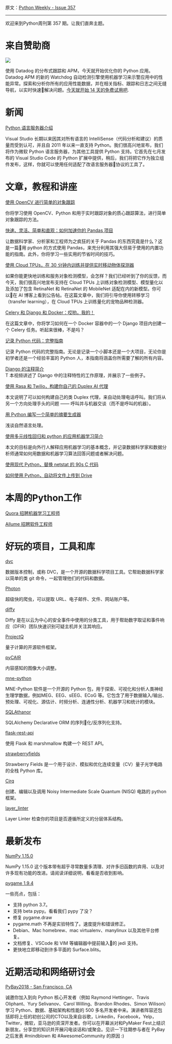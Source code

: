 原文：[Python Weekly - Issue 357](http://eepurl.com/dCcG2b)

---

欢迎来到Python周刊第 357 期。让我们直奔主题。


# 来自赞助商 
[![](https://gallery.mailchimp.com/e2e180baf855ac797ef407fc7/images/f25123ca-75a9-4b27-af3b-518500134fcd.png)](https://www.datadoghq.com/dg/apm/ts-python-error-tracking/?utm_source=Advertisement&utm_medium=Advertisement&utm_campaign=PythonWeekly-Tshirt&utm_content=Python)

使用 Datadog 的分布式跟踪和 APM，今天就开始优化你的 Python 应用。Datadog APM 的新的 Watchdog 自动检测引擎使用机器学习来示警应用中的性能异常。探索和分析你所有的应用性能数据，并在相关指标、跟踪和日志之间无缝导航，以实时快速解决问题。[今天就开始 14 天的免费试用吧](https://www.datadoghq.com/dg/apm/ts-python-error-tracking/?utm_source=Advertisement&utm_medium=Advertisement&utm_campaign=PythonWeekly-Tshirt&utm_content=Python).    
  
  
# 新闻  
  
[Python 语言服务器介绍](https://blogs.msdn.microsoft.com/pythonengineering/2018/07/18/introducing-the-python-language-server/)  

Visual Studio 长期以来因其对所有语言的 IntelliSense（代码分析和建议）的质量而受到认可，并且自 2011 年以来一直支持 Python。我们很高兴地宣布，我们将作为微软 Python 语言服务器，为其他工具提供 Python 支持。它首先在七月发布的 Visual Studio Code 的 Python 扩展中提供，稍后，我们将把它作为独立组件发布，这样，你就可以使用任何适配了改语言服务器协议的工具了。

  
# 文章，教程和讲座
  
[使用 OpenCV 进行简单的对象跟踪](https://www.pyimagesearch.com/2018/07/23/simple-object-tracking-with-opencv/)  

你将学习使用 OpenCV、Python 和用于实时跟踪对象的质心跟踪算法，进行简单对象跟踪的方法。

[快速、灵活、简单和直观：如何加速你的 Pandas 项目](https://realpython.com/fast-flexible-pandas/)  

让数据科学家、分析家和工程师为之疯狂的关于 Pandas 的东西究竟是什么？这是一篇用 python 的方式使用 Pandas，来充分利用其强大但易于使用的内置功能的指南。此外，你将学习一些实用的节省时间的技巧。
  
[使用 Cloud TPUs，在 30 分钟内训练并提供实时移动物体探测器](https://medium.com/tensorflow/training-and-serving-a-realtime-mobile-object-detector-in-30-minutes-with-cloud-tpus-b78971cf1193)  

如果你能更快地训练和服务对象检测模型，会怎样？我们已经听到了你的反馈，而今天，我们很高兴地宣布支持在 Cloud TPUs 上训练对象检测模型、模型量化以及添加了包含 RetinaNet 和 RetinaNet 的 MobileNet 适配在内的新模型。你可以在 AI 博客上看到公告帖。在这篇文章中，我们将引导你使用转移学习（transfer learning），在 Cloud TPUs 上训练量化的宠物品种检测器。

[Celery 和 Django 和 Docker：哎哟，我的！](https://www.revsys.com/tidbits/celery-and-django-and-docker-oh-my/)  

在这篇文章中，你将学习如何在一个 Docker 容器中的一个 Django 项目内创建一个 Celery 任务。听起来很棒，不是吗？

[记录 Python 代码：完整指南](https://realpython.com/documenting-python-code/)  

记录 Python 代码的完整指南。无论是记录一个小脚本还是一个大项目，无论你是初学者还是一个经验丰富的 Python 人，本指南将涵盖你所需要了解的所有内容。
  
[Django 的注释简介](https://www.youtube.com/watch?v=KbwmdKl-QbI)  
T
本视频讲述了 Django 中的注释特性的工作原理，并展示了一些例子。
  
[使用 Rasa 和 Twilio，构建你自己的 Duplex AI 代理](https://medium.com/rasa-blog/building-your-own-duplex-ai-agent-using-rasa-and-twilio-bbd23c80ed30)  

本文说明了可以如何构建自己的类 Duplex 代理，来自动处理电话呼叫。我们将从另一个方向处理手头的问题 —— 呼叫并与机器交谈（而不是呼叫的机器）。

[用 Python 编写一个简单的摘要生成器](https://towardsdatascience.com/write-a-simple-summarizer-in-python-e9ca6138a08e)  

浅谈自然语言处理。

[使用多元线性回归和 python 的应用机器学习简介](https://medium.com/@powersteh/an-introduction-to-applied-machine-learning-with-multiple-linear-regression-and-python-925c1d97a02b)  

本文的目标是向外行人解释应用机器学习的基本概念，并记录数据科学家和数据分析师通常如何用数据和机器学习算法回答问题或者解决问题。

[使用现代 Python，替换 netstat 的 90s C 代码](https://matt.sh/netmatt)  
  
[如何使用 Python，自动将文件上传到 Drive](https://medium.com/@annissouames99/how-to-upload-files-automatically-to-drive-with-python-ee19bb13dda)  
  
  
# 本周的Python工作  
  
[Quora 招聘机器学习工程师](https://leap.ai/info/jobs/c2c633e2-56f1-509e-9f56-c3382f8eca37/?utm_source=newsletter&utm_medium=email&utm_term=quora&utm_content=jobpost&utm_campaign=pythonweekly)  

  
[Allume 招聘软件工程师](http://jobs.pythonweekly.com/jobs/software-engineer-21/ )   
  
  
# 好玩的项目，工具和库  
  
[dvc](https://github.com/iterative/dvc)  

数据版本控制，或称 DVC，是一个开源的数据科学项目工具。它帮助数据科学家以简单的类 git 命令，一起管理他们的代码和数据。
  
[Photon](https://github.com/s0md3v/Photon)  

超级快的爬虫，可以提取 URL、电子邮件、文件、网站账户等。

[diffy](https://github.com/Netflix-Skunkworks/diffy)  

Diffy 是在以云为中心的安全事件中使用的分类工具，用于帮助数字取证和事件响应（DFIR）团队快速识别可疑主机并关注其响应。

[ProjectQ](https://github.com/ProjectQ-Framework/ProjectQ)   

量子计算的开源软件框架。
  
[pyCAIR](https://github.com/avidLearnerInProgress/pyCAIR)  

内容感知的图像大小调整。

[mne-python](https://github.com/mne-tools/mne-python)  

MNE-Python 软件是一个开源的 Python 包，用于探索、可视化和分析人类神经生理学数据，例如MEG、EEG、sEEG、ECoG 等。它包含了用于数据输入/输出、预处理、可视化、源估计、时频分析、连通性分析、机器学习和统计的模块。
  
[SQLAthanor](https://github.com/insightindustry/sqlathanor)  

SQLAlchemy Declarative ORM 的序列化/反序列化支持。
  
[flask-rest-api](https://github.com/Nobatek/flask-rest-api)  

使用 Flask 和 marshmallow 构建一个 REST API。
  
[strawberryfields](https://github.com/XanaduAI/strawberryfields)  

Strawberry Fields 是一个用于设计、模拟和优化连续变量（CV）量子光学电路的全栈 Python 库。

[Cirq](https://github.com/quantumlib/Cirq)  

创建、编辑以及调用 Noisy Intermediate Scale Quantum (NISQ) 电路的 python 框架。
  
[layer_linter](https://github.com/seddonym/layer_linter)  

Layer Linter 检查你的项目是否遵循所定义的分层体系结构。
  
  
# 最新发布  
  
[NumPy 1.15.0](https://github.com/numpy/numpy/releases/tag/v1.15.0)  

NumPy 1.15.0 这个版本带有超乎寻常数量多清理、对许多旧函数的弃用、以及对许多现有功能的改进。请阅读详细说明，看看是否收到影响。
  
[pygame 1.9.4](https://www.pygame.org/news)  

一些亮点，包括：

  * 支持 python 3.7。
  * 支持 beta pypy。看看我们 pypy 了没？
  * 修复 pygame.draw
  * pygame.math 不再是实验特性了。速度提升和错误修正。
  * Debian、Mac homebrew、mac virtualenv、manylinux 以及其他平台修复。
  * 文档修复、VSCode 和 VIM 等编辑器中提前输入的 jedi 支持。
  * 更快地立即移动到许多平面的 Surface.blits。

  
  
# 近期活动和网络研讨会  
  
[PyBay2018 - San Francisco, CA](https://pybay.com/)  

诚邀你加入到向 Python 核心开发者（例如 Raymond Hettinger、Travis Oliphant、Yury Selivanov、Carol Willing、Brandon Rhodes、Simon Wilison）学习 Python、数据、基础架构和性能的 500 多名开发者中来。演讲者阵容还包括即将上任的初创公司的CTO以及来自谷歌，Linkedin，Facebook，Yelp，Twitter，微软，亚马逊的资深开发者。你可以在开幕派对和PyMaker Fest上结识新朋友。分享您的知识并开展闪电谈话和/或聚会。见识一下往期参与者在 PyBay 之后发表 #mindblown 和 #AwesomeCommunity 的原因 :)  
   